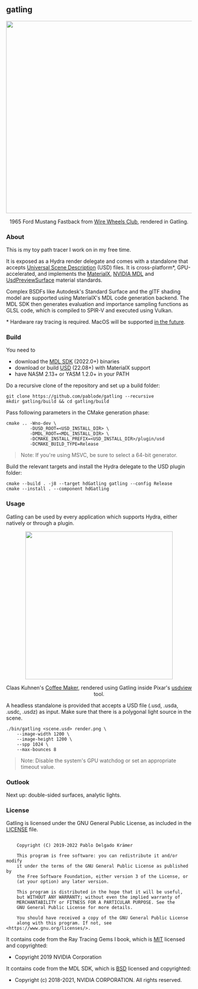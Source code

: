 
## gatling

<p align="middle">
  <a href="http://pablode.com/gatling/wwc_mustang.png"><img width=520 src="http://pablode.com/gatling/wwc_mustang_sm.png" /></a>
</p>
<p align="middle">
  1965 Ford Mustang Fastback from <a href="https://wirewheelsclub.com/models/1965-ford-mustang-fastback/">Wire Wheels Club</a>, rendered in Gatling.
</p>

### About

This is my toy path tracer I work on in my free time.

It is exposed as a Hydra render delegate and comes with a standalone that accepts [Universal Scene Description](https://graphics.pixar.com/usd/release/intro.html) (USD) files. It is cross-platform\*, GPU-accelerated, and implements the [MaterialX](https://www.materialx.org/index.html), [NVIDIA MDL](https://www.nvidia.com/en-us/design-visualization/technologies/material-definition-language/) and [UsdPreviewSurface](https://graphics.pixar.com/usd/release/spec_usdpreviewsurface.html) material standards.

Complex BSDFs like Autodesk's Standard Surface and the glTF shading model are supported using MaterialX's MDL code generation backend.  The MDL SDK then generates evaluation and importance sampling functions as GLSL code, which is compiled to SPIR-V and executed using Vulkan.

\* Hardware ray tracing is required. MacOS will be supported [in the future](https://github.com/KhronosGroup/MoltenVK/issues/427).

### Build

You need to

- download the <a href="https://developer.nvidia.com/nvidia-mdl-sdk-get-started">MDL SDK</a> (2022.0+) binaries
- download or build <a href="https://github.com/PixarAnimationStudios/USD/tree/v23.05">USD</a> (22.08+) with MaterialX support
- have NASM 2.13+ or YASM 1.2.0+ in your PATH

Do a recursive clone of the repository and set up a build folder:
```
git clone https://github.com/pablode/gatling --recursive
mkdir gatling/build && cd gatling/build
```

Pass following parameters in the CMake generation phase:
```
cmake .. -Wno-dev \
         -DUSD_ROOT=<USD_INSTALL_DIR> \
         -DMDL_ROOT=<MDL_INSTALL_DIR> \
         -DCMAKE_INSTALL_PREFIX=<USD_INSTALL_DIR>/plugin/usd
         -DCMAKE_BUILD_TYPE=Release
```

> Note: If you're using MSVC, be sure to select a 64-bit generator.

Build the relevant targets and install the Hydra delegate to the USD plugin folder:
```
cmake --build . -j8 --target hdGatling gatling --config Release
cmake --install . --component hdGatling
```

### Usage

Gatling can be used by every application which supports Hydra, either natively or through a plugin.

<p align="middle">
  <a href="http://pablode.com/gatling/usdview_coffeemaker.png"><img width=400 src="http://pablode.com/gatling/usdview_coffeemaker_sm.png" /></a>
</p>
<p align="middle">
  Claas Kuhnen's <a href="https://github.com/pablode/usd-assets/tree/main/coffeemaker">Coffee Maker</a>, rendered using Gatling inside Pixar's <a href="https://openusd.org/release/toolset.html#usdview">usdview</a> tool.
</p>

A headless standalone is provided that accepts a USD file (.usd, .usda, .usdc, .usdz) as input. Make sure that there is a polygonal light source in the scene.

```
./bin/gatling <scene.usd> render.png \
    --image-width 1200 \
    --image-height 1200 \
    --spp 1024 \
    --max-bounces 8
```

> Note: Disable the system's GPU watchdog or set an appropriate timeout value.

### Outlook

Next up: double-sided surfaces, analytic lights.

### License

Gatling is licensed under the GNU General Public License, as included in the [LICENSE](LICENSE) file.

```

    Copyright (C) 2019-2022 Pablo Delgado Krämer

    This program is free software: you can redistribute it and/or modify
    it under the terms of the GNU General Public License as published by
    the Free Software Foundation, either version 3 of the License, or
    (at your option) any later version.

    This program is distributed in the hope that it will be useful,
    but WITHOUT ANY WARRANTY; without even the implied warranty of
    MERCHANTABILITY or FITNESS FOR A PARTICULAR PURPOSE. See the
    GNU General Public License for more details.

    You should have received a copy of the GNU General Public License
    along with this program. If not, see <https://www.gnu.org/licenses/>.

```

It contains code from the Ray Tracing Gems I book, which is [MIT](docs/licenses/LICENSE.MIT.rtgems) licensed and copyrighted:

* Copyright 2019 NVIDIA Corporation

It contains code from the MDL SDK, which is [BSD](docs/licenses/LICENSE.BSD-3.mdl-sdk) licensed and copyrighted:

* Copyright (c) 2018-2021, NVIDIA CORPORATION. All rights reserved.

